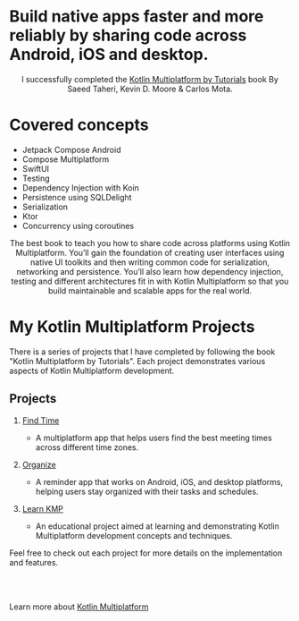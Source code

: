 # Build native apps faster and more reliably by sharing code across Android, iOS and desktop.

<p align="center">
  I successfully completed the <a href="https://www.kodeco.com/books/kotlin-multiplatform-by-tutorials/v1.0" align="center">Kotlin Multiplatform by Tutorials</a> book
  By Saeed Taheri, Kevin D. Moore & Carlos Mota.
</p>

# Covered concepts

* Jetpack Compose Android
* Compose Multiplatform
* SwiftUI
* Testing
* Dependency Injection with Koin
* Persistence using SQLDelight
* Serialization
* Ktor
* Concurrency using coroutines

<p align="center">
The best book to teach you how to share code across platforms using Kotlin Multiplatform. You’ll gain the foundation of creating user interfaces using native UI toolkits and then writing common code for serialization, networking and persistence. You’ll also learn how dependency injection, testing and different architectures fit in with Kotlin Multiplatform so that you build maintainable and scalable apps for the real world.
</p>

# My Kotlin Multiplatform Projects

There is a series of projects that I have completed by following the book "Kotlin Multiplatform by Tutorials". Each project demonstrates various aspects of Kotlin Multiplatform development.

## Projects

1. [Find Time](https://github.com/otamurod/Find_Time)
   - A multiplatform app that helps users find the best meeting times across different time zones.

2. [Organize](https://github.com/otamurod/Organize)
   - A reminder app that works on Android, iOS, and desktop platforms, helping users stay organized with their tasks and schedules.

3. [Learn KMP](https://github.com/otamurod/LearnKMP)
   - An educational project aimed at learning and demonstrating Kotlin Multiplatform development concepts and techniques.

Feel free to check out each project for more details on the implementation and features.

<br></br>

Learn more about [Kotlin Multiplatform](https://www.jetbrains.com/help/kotlin-multiplatform-dev/get-started.html)
